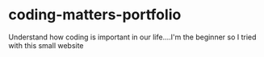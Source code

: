 # coding-matters-portfolio
Understand how coding is important in our life....I'm the beginner so I tried with this small website 
